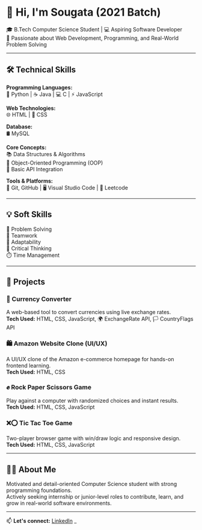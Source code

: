 # 👋 Hi, I'm Sougata (2021 Batch)

🎓 B.Tech Computer Science Student | 💻 Aspiring Software Developer  
🌱 Passionate about Web Development, Programming, and Real-World Problem Solving

---

## 🛠️ Technical Skills

**Programming Languages:**  
🐍 Python | ☕ Java | 💻 C | ⚡ JavaScript  

**Web Technologies:**  
🌐 HTML | 🎨 CSS  

**Database:**  
🛢️ MySQL  

**Core Concepts:**  
📚 Data Structures & Algorithms  
🧱 Object-Oriented Programming (OOP)  
🔗 Basic API Integration  

**Tools & Platforms:**  
🔧 Git, GitHub | 🖥️ Visual Studio Code | 🧠 Leetcode

---

## 💡 Soft Skills

🧩 Problem Solving  
🤝 Teamwork  
🔄 Adaptability  
🧠 Critical Thinking  
⏱️ Time Management

---

## 📌 Projects

### 💱 Currency Converter  
A web-based tool to convert currencies using live exchange rates.  
**Tech Used:** HTML, CSS, JavaScript, 🌍 ExchangeRate API, 🏳️ CountryFlags API

### 🛍️ Amazon Website Clone (UI/UX)  
A UI/UX clone of the Amazon e-commerce homepage for hands-on frontend learning.  
**Tech Used:** HTML, CSS

### ✊ Rock Paper Scissors Game  
Play against a computer with randomized choices and instant results.  
**Tech Used:** HTML, CSS, JavaScript

### ❌⭕ Tic Tac Toe Game  
Two-player browser game with win/draw logic and responsive design.  
**Tech Used:** HTML, CSS, JavaScript

---

## 🙋‍♂️ About Me

Motivated and detail-oriented Computer Science student with strong programming foundations.  
Actively seeking internship or junior-level roles to contribute, learn, and grow in real-world software environments.

---

📫 **Let's connect:** [LinkedIn](www.linkedin.com/in/sougatasarkar10) _

